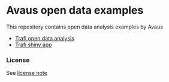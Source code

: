 # Avaus open data examples

This repository contains open data analysis examples by Avaus

* [Trafi open data analysis](trafi.md)
* [Trafi shiny app](trafi-shiny/)

### License

See [license note](LICENSE.md)
